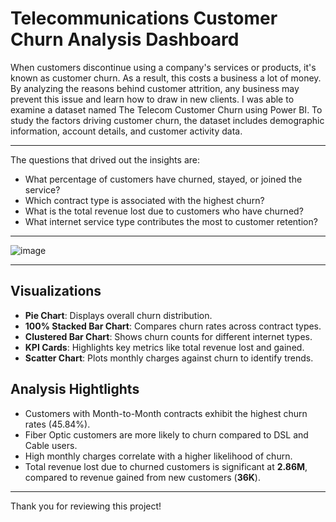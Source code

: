 # Telecommunications Customer Churn Analysis Dashboard

When customers discontinue using a company's services or products, it's known as customer churn. As a result, this costs a business a lot of money. By analyzing the reasons behind customer attrition, any business may prevent this issue and learn how to draw in new clients. I was able to examine a dataset named The Telecom Customer Churn using Power BI. To study the factors driving customer churn, the dataset includes demographic information, account details, and customer activity data. 

---

The questions that drived out the insights are:

* What percentage of customers have churned, stayed, or joined the service?
* Which contract type is associated with the highest churn?
* What is the total revenue lost due to customers who have churned?
* What internet service type contributes the most to customer retention?

---

![image](https://github.com/user-attachments/assets/ce1ad89b-93d0-445a-9e1e-564e921daf91)

---

## Visualizations
- **Pie Chart**: Displays overall churn distribution.
- **100% Stacked Bar Chart**: Compares churn rates across contract types.
- **Clustered Bar Chart**: Shows churn counts for different internet types.
- **KPI Cards**: Highlights key metrics like total revenue lost and gained.
- **Scatter Chart**: Plots monthly charges against churn to identify trends.

## Analysis Hightlights

- Customers with Month-to-Month contracts exhibit the highest churn rates (45.84%).
- Fiber Optic customers are more likely to churn compared to DSL and Cable users.
- High monthly charges correlate with a higher likelihood of churn.
- Total revenue lost due to churned customers is significant at **2.86M**, compared to revenue gained from new customers (**36K**).

---

Thank you for reviewing this project!


